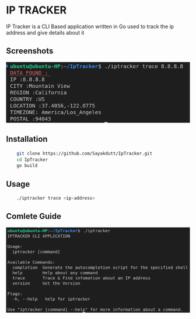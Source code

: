 
# IP TRACKER 

IP Tracker is a CLI Based application written in Go used to track the ip address and give details about it

## Screenshots

![App usage screenshot](images/iptracker-usage.png)

## Installation


```bash
    git clone https://github.com/Sayakdutt/IpTracker.git
    cd IpTracker
    go build

```
## Usage

```bash
    ./iptracker trace <ip-address>
```






## Comlete Guide

![App complete guide](images/iptracker-completeguide.png)


